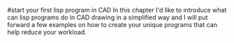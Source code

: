 
#start your first lisp program in CAD
In this chapter I'd like to introduce what can lisp programs do in CAD drawing in a simplified way and I will put forward a few examples on how to create your unique programs that can help reduce your workload.
